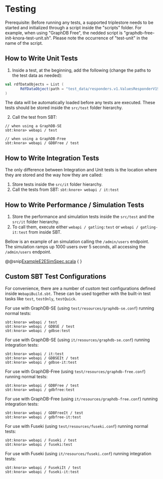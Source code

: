 <!---
Copyright © 2015-2019 the contributors (see Contributors.md).

This file is part of Knora.

Knora is free software: you can redistribute it and/or modify
it under the terms of the GNU Affero General Public License as published
by the Free Software Foundation, either version 3 of the License, or
(at your option) any later version.

Knora is distributed in the hope that it will be useful,
but WITHOUT ANY WARRANTY; without even the implied warranty of
MERCHANTABILITY or FITNESS FOR A PARTICULAR PURPOSE.  See the
GNU Affero General Public License for more details.

You should have received a copy of the GNU Affero General Public
License along with Knora.  If not, see <http://www.gnu.org/licenses/>.
-->

# Testing

Prerequisite: Before running any tests, a supported triplestore needs to
be started and initialized through a script inside the "scripts" folder.
For example, when using "GraphDB Free", the nedded script is
"graphdb-free-init-knora-test-unit.sh". Please note the occurrence of
"test-unit" in the name of the script.

## How to Write Unit Tests

1)  Inside a test, at the beginning, add the following (change the paths
    to the test data as needed):

```scala
val rdfDataObjects = List (
       RdfDataObject(path = "test_data/responders.v1.ValuesResponderV1Spec/incunabula-data.ttl", name = "http://www.knora.org/data/incunabula")
)
```
The data will be automatically loaded before any tests are executed. These tests should be stored inside
the `src/test` folder hierarchy.

2)  Call the test from SBT:

```
// when using a GraphDB-SE
sbt:knora> webapi / test

// when using a GraphDB-Free
sbt:knora> webapi / GDBFree / test
```

## How to Write Integration Tests

The only difference between Integration and Unit tests is the location
where they are stored and the way how they are called:

1)  Store tests inside the `src/it` folder hierarchy.
2)  Call the tests from SBT: `sbt:knore> webapi / it:test`

## How to Write Performance / Simulation Tests

1)  Store the performance and simulation tests inside the `src/test` and
    the `src/it` folder hierarchy.
2)  To call them, execute either `webapi / gatling:test` or `webapi / gatling-it:test`
    from inside SBT.

Bellow is an example of an simulation calling the `/admin/users`
endpoint. The simulation ramps up 1000 users over 5 seconds, all
accessing the `/admin/users`
endpoint.

@@snip[ExampleE2ESimSpec.scala](../../../../../webapi/src/test/scala/org/knora/webapi/e2e/ExampleE2ESimSpec.scala) { }


## Custom SBT Test Configurations

For convenience, there are a number of custom test configurations defined inside `WebapiBuild.sbt`. These can be used together with the
built-in test tasks like `test`, `testOnly`, `testQuick`.

For use with GraphDB-SE (using `test/resources/graphdb-se.conf`) running normal tests:

```
sbt:knora> webapi / test
sbt:knora> webapi / GDBSE / test
sbt:knora> webapi / gdbse:test
```

For use with GraphDB-SE (using `it/resources/graphdb-se.conf`) running integration tests:

```
sbt:knora> webapi / it:test
sbt:knora> webapi / GDBSEIt / test
sbt:knora> webapi / gdbse-it:test
```

For use with GraphDB-Free (using `test/resources/graphdb-free.conf`) running normal tests:

```
sbt:knora> webapi / GDBFree / test
sbt:knora> webapi / gdbfree:test
```

For use with GraphDB-Free (using `it/resources/graphdb-free.conf`) running integration tests:

```
sbt:knora> webapi / GDBFreeIt / test
sbt:knora> webapi / gdbfree-it:test
```

For use with Fuseki (using `test/resources/fuseki.conf`) running normal tests:

```
sbt:knora> webapi / Fuseki / test
sbt:knora> webapi / fuseki:test
```

For use with Fuseki (using `it/resources/fuseki.conf`) running integration tests:

```
sbt:knora> webapi / FusekiIt / test
sbt:knora> webapi / fuseki-it:test
```